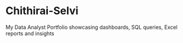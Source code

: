 # Chithirai-Selvi
My Data Analyst Portfolio showcasing dashboards, SQL queries, Excel reports and insights

